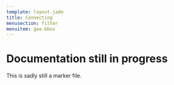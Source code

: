 ```yaml
---
template: layout.jade
title: Connecting
menusection: filter
menuitem: geo-bbox
---
```



# Documentation still in progress

This is sadly still a marker file.

